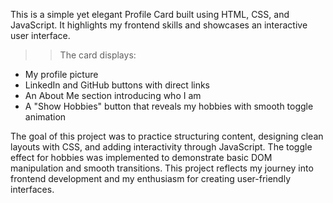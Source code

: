 This is a simple yet elegant Profile Card built using HTML, CSS, and JavaScript. It highlights my frontend skills and showcases an interactive user interface.

>> The card displays:
- My profile picture
- LinkedIn and GitHub buttons with direct links
- An About Me section introducing who I am
- A "Show Hobbies" button that reveals my hobbies with smooth toggle animation

The goal of this project was to practice structuring content, designing clean layouts with CSS, and adding interactivity through JavaScript. The toggle effect for hobbies was implemented to demonstrate basic DOM manipulation and smooth transitions.
This project reflects my journey into frontend development and my enthusiasm for creating user-friendly interfaces.
